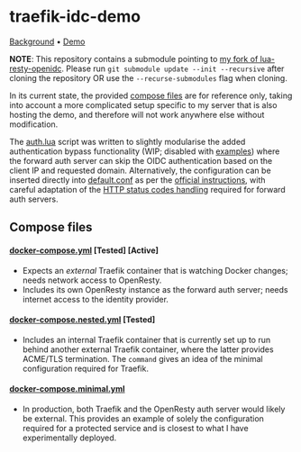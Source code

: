 # traefik-idc-demo

[Background](https://github.com/containous/traefik/issues/593#issuecomment-420306250) • [Demo](http://traefik-idc-demo.loki.xlipse.net/)                                                                                                                                                                                                               

**NOTE**: This repository contains a submodule pointing to [my fork of lua-resty-openidc](https://github.com/XA21X/lua-resty-openidc). Please run `git submodule update --init --recursive` after cloning the repository OR use the `--recurse-submodules` flag when cloning. 

In its current state, the provided [compose files](#compose-files) are for reference only, taking into account a more complicated setup specific to my server that is also hosting the demo, and therefore will not work anywhere else without modification.

The [auth.lua](openresty-docker/lua/traefik-idc/auth.lua) script was written to slightly modularise the added authentication bypass functionality (WIP; disabled with [examples](https://github.com/XA21X/traefik-idc-demo/blob/a2b65c39831e2aa1e7773d3e9132c6214c92ded3/openresty-docker/lua/traefik-idc/auth.lua#L60-L66)) where the forward auth server can skip the OIDC authentication based on the client IP and requested domain. Alternatively, the configuration can be inserted directly into [default.conf](openresty-docker/conf/default.conf) as per the [official instructions](https://github.com/zmartzone/lua-resty-openidc#sample-configuration-for-google-signin), with careful adaptation of the [HTTP status codes handling](https://github.com/XA21X/traefik-idc-demo/blob/a2b65c39831e2aa1e7773d3e9132c6214c92ded3/openresty-docker/lua/traefik-idc/auth.lua#L71-L87) required for forward auth servers.

## Compose files

#### [docker-compose.yml](docker-compose.yml) [Tested] [Active]
* Expects an _external_ Traefik container that is watching Docker changes; needs network access to OpenResty.
* Includes its own OpenResty instance as the forward auth server; needs internet access to the identity provider.

#### [docker-compose.nested.yml](docker-compose.nested.yml) [Tested]
* Includes an internal Traefik container that is currently set up to run behind another external Traefik container, where the latter provides ACME/TLS termination. The `command` gives an idea of the minimal configuration required for Traefik.

#### [docker-compose.minimal.yml](docker-compose.minimal.yml)
* In production, both Traefik and the OpenResty auth server would likely be external. This provides an example of solely the configuration required for a protected service and is closest to what I have experimentally deployed.
